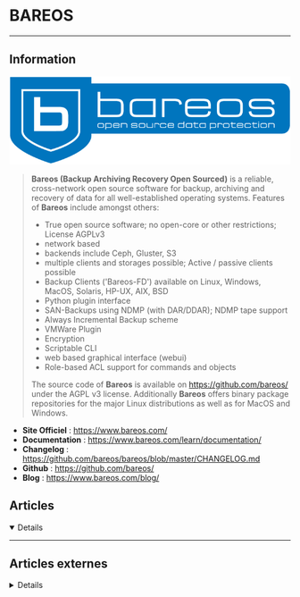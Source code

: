 # BAREOS
---

## <i class="fa-solid fa-hashtag"></i> Information

![Logo](../../_media/apps/bareos/bareos_logo.png ':size=250 :no-zoom')


> <i class="fa-solid fa-quote-left"></i> **Bareos (Backup Archiving Recovery Open Sourced)** is a reliable, cross-network open source software for backup, archiving and recovery of data for all well-established operating systems. Features of **Bareos** include amongst others:
>
> - True open source software; no open-core or other restrictions; License AGPLv3
> - network based
> - backends include Ceph, Gluster, S3
> - multiple clients and storages possible; Active / passive clients possible
> - Backup Clients ('Bareos-FD') available on Linux, Windows, MacOS, Solaris, HP-UX, AIX, BSD
> - Python plugin interface
> - SAN-Backups using NDMP (with DAR/DDAR); NDMP tape support
> - Always Incremental Backup scheme
> - VMWare Plugin
> - Encryption
> - Scriptable CLI
> - web based graphical interface (webui)
> - Role-based ACL support for commands and objects
>
> The source code of **Bareos** is available on https://github.com/bareos/ under the AGPL v3 license. Additionally **Bareos** offers binary package repositories for the major Linux distributions as well as for MacOS and Windows. <i class="fa-solid fa-quote-left fa-rotate-180"></i>


- <i class="fa-solid fa-globe"></i> **Site Officiel** : https://www.bareos.com/
- <i class="fa-solid fa-book"></i> **Documentation** : https://www.bareos.com/learn/documentation/
- <i class="fa-solid fa-file-circle-question"></i> **Changelog** : https://github.com/bareos/bareos/blob/master/CHANGELOG.md
- <i class="fa-brands fa-github"></i> **Github** : https://github.com/bareos/
- <i class="fab fa-blogger-b"></i> **Blog** : https://www.bareos.com/blog/

## <i class="fa-regular fa-newspaper"></i> Articles

<details open>

</details>

---

## <i class="fa-solid fa-glasses"></i> Articles externes

<details>

- [EFFECTUEZ VOS SAUVEGARDES AVEC BAREOS](https://connect.ed-diamond.com/GNU-Linux-Magazine/GLMF-212/Effectuez-vos-sauvegardes-avec-Bareos)
- [How to Setup Bareos Backup Solution on Ubuntu 18.04 LTS](https://www.howtoforge.com/how-to-setup-bareos-backup-solution-on-ubuntu-1804/)

</details>
